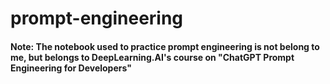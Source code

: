 # prompt-engineering

#### Note: The notebook used to practice prompt engineering is not belong to me, but belongs to DeepLearning.AI's course on "ChatGPT Prompt Engineering for Developers"